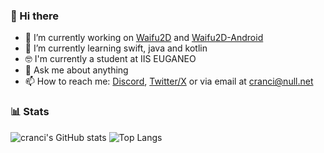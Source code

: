 ### 👋 Hi there

- 🔭 I’m currently working on [Waifu2D](https://github.com/cranci1/waifu2D/) and [Waifu2D-Android](https://github.com/cranci1/waifu2D-android)
- 🌱 I’m currently learning swift, java and kotlin
- 🤓 I'm currently a student at IIS EUGANEO 
- 💬 Ask me about anything
- 📫 How to reach me: [Discord](https://discord.com/users/908762694096654397), [Twitter/X](https://twitter.com/cranci_) or via email at [cranci@null.net](mailto:cranci@null.net)

### 📊 Stats

![cranci's GitHub stats](https://github-readme-stats.vercel.app/api?username=cranci1&show_icons=true&theme=dark) ![Top Langs](https://github-readme-stats.vercel.app/api/top-langs/?username=cranci1&layout=compact&theme=dark)

